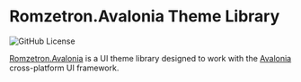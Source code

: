# Romzetron.Avalonia Theme Library

![GitHub License](https://img.shields.io/github/license/Romzetron/Romzetron.Avalonia)

[Romzetron.Avalonia](https://github.com/Romzetron/Romzetron.Avalonia) is a UI theme library designed to work with the [Avalonia](https://avaloniaui.net) cross-platform UI framework.